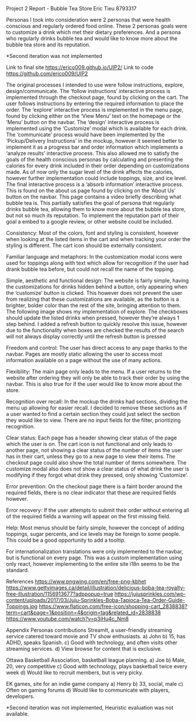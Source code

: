 
Project 2 Report - Bubble Tea Store
Eric Tieu
8793317


Personas I took into consideration were 2 personas that were health conscious and regularly ordered food online. These 2 personas goals were to customize a drink which met their dietary preferences. And a persona who regularly drinks bubble tea and would like to know more about the bubble tea store and its reputation.

*Second iteration was not implemented

Link to final site
https://erico009.github.io/UIP2/
Link to code
https://github.com/erico009/UIP2

The original processes I intended to use were follow instructions, explore, design/communicate. The ‘follow instructions’ interactive process is implemented through the checkout page, found by clicking on the cart. The user follows instructions by entering the required information to place the order. The ‘explore’ interactive process is implemented in the menu page, found by clicking either on the ‘View Menu’ text on the homepage or the ‘Menu’ button on the navbar. The ‘design’ interactive process is implemented using the ‘Customize’ modal which is available for each drink. The ‘communicate’ process would have been implemented by the ‘Pickup/Delivery Instructions’ in the mockup, however it seemed better to implement it as a progress bar and order information which implements a ‘analyze results’ interactive process. This also allowed me to satisfy the goals of the health conscious personas by calculating and presenting the calories for every drink included in their order depending on customizations made. As of now only the sugar level of the drink affects the calories, however further implementation could include toppings, size, and ice level. The final interactive process is a ‘absorb information’ interactive process. This is found on the about us page found by clicking on the ‘About Us’ button on the navbar. This page contains a video briefly describing what bubble tea is. This partially satisfies the goal of persona that regularly drinks bubble tea, allowing them to know more about the bubble tea store, but not so much its reputation. To implement the reputation part of their goal a embed to a google review, or other website could be included.

Consistency: Most of the colors, font and styling is consistent, however when looking at the listed items in the cart and when tracking your order the styling is different. The cart icon should be externally consistent.


Familiar language and metaphors: In the customization modal icons were used for toppings along with text which allow for recognition if the user had drank bubble tea before, but could not recall the name of the topping.


Simple, aesthetic and functional design: The website is fairly simple, having the customizations for drinks hidden behind a button, only appearing when the ‘customize’ button is clicked. This however does not prevent the user from realizing that these customizations are available, as the button is a brighter, bolder color than the rest of the site, bringing attention to them. The following image shows my implementation of explore. The checkboxes should update the listed drinks when pressed, however they’re always 1 step behind. I added a refresh button to quickly resolve this issue, however due to the functionality when boxes are checked the results of the search will not always display correctly until the refresh button is pressed



Freedom and control: The user has direct access to any page thanks to the navbar. Pages are mostly static allowing the user to access most information available on a page without the use of many actions.


Flexibility: The main page only leads to the menu. If a user returns to the website after ordering they will only be able to track their order by using the navbar. This is also true for if the user would like to know more about the store.


Recognition over recall: In the mockup the drinks had sections, dividing the menu up allowing for easier recall. I decided to remove these sections as if a user wanted to find a certain section they could just select the section they would like to view. There are no input fields for the filter, prioritizing recognition.

Clear status: Each page has a header showing clear status of the page which the user is on. The cart icon is not functional and only leads to another page, not showing a clear status of the number of items the user has in their cart, unless they go to a new page to view their items. The checkout page could also show the total number of items somewhere. The customize modal also does not show a clear status of what drink the user is modifying if they forgot what drink they pressed, only showing ‘Customize’.


Error prevention: On the checkout page there is a faint border around the required fields, there is no clear indicator that these are required fields however.


Error recovery: If the user attempts to submit their order without entering all of the required fields a warning will appear on the first missing field.


Help: Most menus should be fairly simple, however the concept of adding toppings, sugar percents, and ice levels may be foreign to some people. This could be a good opportunity to add a tooltip. 

For internationalization translations were only implemented to the navbar, but is functional on every page. This was a custom implementation using only react, however implementing to the entire site i18n seems to be the standard.


References
https://www.pngwing.com/en/free-png-kbhet
https://www.gettyimages.ca/detail/illustration/delicious-boba-tea-royalty-free-illustration/1156913677?adppopup=true
https://jujusprinkles.com/wp-content/uploads/2017/03/Juju-Sprinkles-Boba-Tapioca-Tea-Order-Guide-Toppings.jpg
https://www.flaticon.com/free-icon/shopping-cart_2838838?term=cart&page=1&position=4&origin=tag&related_id=2838838
https://www.youtube.com/watch?v=p3iHu4c_Nm8

Appendix Personas contributions
StreamIt, a user-friendly streaming service catered toward movie and TV show enthusiasts. a) John
b) 15, has ADHD, speaks Spanish.
c) Good with technology, and often visits other streaming services.
d) View browse for content that is exclusive. 

Ottawa Basketball Association, basketball league planning.
a) Joe
b) Male, 20, very competitive
c) Good with technology, plays basketball twice every week
d) Would like to recruit members, but is very picky.

EK games, site for an indie game company
a) Henry
b) 33, social, male
c) Often on gaming forums
d) Would like to communicate with players, developers.

*Second iteration was not implemented, Heuristic evaluation was not available.

